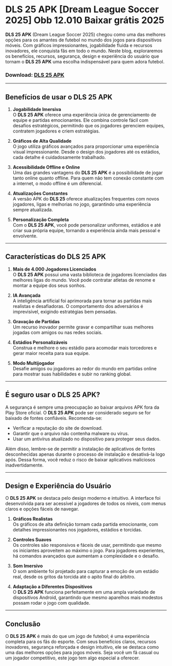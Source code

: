 # DLS 25 APK [Dream League Soccer 2025] Obb 12.010 Baixar grátis 2025

**DLS 25 APK** (Dream League Soccer 2025) chegou como uma das melhores opções para os amantes de futebol no mundo dos jogos para dispositivos móveis. Com gráficos impressionantes, jogabilidade fluida e recursos inovadores, ele conquista fãs em todo o mundo. Neste blog, exploraremos os benefícios, recursos, segurança, design e experiência do usuário que tornam o **DLS 25 APK** uma escolha indispensável para quem adora futebol.

### Download: [DLS 25 APK](https://tinyurl.com/3d4sh93m)

---

## **Benefícios de usar o DLS 25 APK**

1. **Jogabilidade Imersiva**  
   O **DLS 25 APK** oferece uma experiência única de gerenciamento de equipe e partidas emocionantes. Ele combina controle fácil com desafios estratégicos, permitindo que os jogadores gerenciem equipes, contratem jogadores e criem estratégias.

2. **Gráficos de Alta Qualidade**  
   O jogo utiliza gráficos avançados para proporcionar uma experiência visual impressionante. Desde o design dos jogadores até os estádios, cada detalhe é cuidadosamente trabalhado.

3. **Acessibilidade Offline e Online**  
   Uma das grandes vantagens do **DLS 25 APK** é a possibilidade de jogar tanto online quanto offline. Para quem não tem conexão constante com a internet, o modo offline é um diferencial.

4. **Atualizações Constantes**  
   A versão APK do **DLS 25** oferece atualizações frequentes com novos jogadores, ligas e melhorias no jogo, garantindo uma experiência sempre atualizada.

5. **Personalização Completa**  
   Com o **DLS 25 APK**, você pode personalizar uniformes, estádios e até criar sua própria equipe, tornando a experiência ainda mais pessoal e envolvente.

---

## **Características do DLS 25 APK**

1. **Mais de 4.000 Jogadores Licenciados**  
   O **DLS 25 APK** possui uma vasta biblioteca de jogadores licenciados das melhores ligas do mundo. Você pode contratar atletas de renome e montar a equipe dos seus sonhos.

2. **IA Avançada**  
   A inteligência artificial foi aprimorada para tornar as partidas mais realistas e desafiadoras. O comportamento dos adversários é imprevisível, exigindo estratégias bem pensadas.

3. **Gravação de Partidas**  
   Um recurso inovador permite gravar e compartilhar suas melhores jogadas com amigos ou nas redes sociais.

4. **Estádios Personalizáveis**  
   Construa e melhore o seu estádio para acomodar mais torcedores e gerar maior receita para sua equipe.

5. **Modo Multijogador**  
   Desafie amigos ou jogadores ao redor do mundo em partidas online para mostrar suas habilidades e subir no ranking global.

---

## **É seguro usar o DLS 25 APK?**

A segurança é sempre uma preocupação ao baixar arquivos APK fora da Play Store oficial. O **DLS 25 APK** pode ser considerado seguro se for baixado de fontes confiáveis. Recomenda-se:

- Verificar a reputação do site de download.  
- Garantir que o arquivo não contenha malware ou vírus.  
- Usar um antivírus atualizado no dispositivo para proteger seus dados.  

Além disso, lembre-se de permitir a instalação de aplicativos de fontes desconhecidas apenas durante o processo de instalação e desativá-la logo após. Dessa forma, você reduz o risco de baixar aplicativos maliciosos inadvertidamente.

---

## **Design e Experiência do Usuário**

O **DLS 25 APK** se destaca pelo design moderno e intuitivo. A interface foi desenvolvida para ser acessível a jogadores de todos os níveis, com menus claros e opções fáceis de navegar.

1. **Gráficos Realistas**  
   Os gráficos de alta definição tornam cada partida emocionante, com detalhes impressionantes nos jogadores, estádios e torcidas.

2. **Controles Suaves**  
   Os controles são responsivos e fáceis de usar, permitindo que mesmo os iniciantes aproveitem ao máximo o jogo. Para jogadores experientes, há comandos avançados que aumentam a complexidade e o desafio.

3. **Som Imersivo**  
   O som ambiente foi projetado para capturar a emoção de um estádio real, desde os gritos da torcida até o apito final do árbitro.

4. **Adaptação a Diferentes Dispositivos**  
   O **DLS 25 APK** funciona perfeitamente em uma ampla variedade de dispositivos Android, garantindo que mesmo aparelhos mais modestos possam rodar o jogo com qualidade.

---

## **Conclusão**

O **DLS 25 APK** é mais do que um jogo de futebol; é uma experiência completa para os fãs do esporte. Com seus benefícios claros, recursos inovadores, segurança reforçada e design intuitivo, ele se destaca como uma das melhores opções para jogos móveis. Seja você um fã casual ou um jogador competitivo, este jogo tem algo especial a oferecer.
